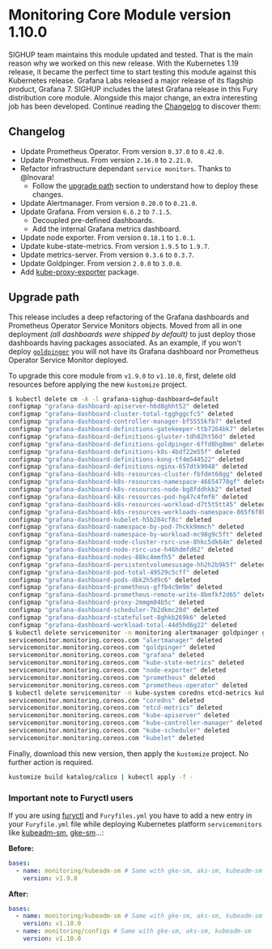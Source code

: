 # Monitoring Core Module version 1.10.0

SIGHUP team maintains this module updated and tested. That is the main reason why we worked on this new release.
With the Kubernetes 1.19 release, it became the perfect time to start testing this module against this Kubernetes
release. Grafana Labs released a major release of its flagship product, Grafana 7. SIGHUP includes the latest Grafana
release in this Fury distribution core module. Alongside this major change, an extra interesting job has been developed.
Continue reading the [Changelog](#changelog) to discover them:

## Changelog

- Update Prometheus Operator. From version `0.37.0` to `0.42.0`.
- Update Prometheus. From version `2.16.0` to `2.21.0`.
- Refactor infrastructure dependant `service monitors`. Thanks to @lnovara!
  - Follow the [upgrade path](#upgrade-path) section to understand how to deploy these changes.
- Update Alertmanager. From version `0.20.0` to `0.21.0`.
- Update Grafana. From version `6.6.2` to `7.1.5`.
  - Decoupled pre-defined dashboards.
  - Add the internal Grafana metrics dashboard.
- Update node exporter. From version `0.18.1` to `1.0.1`.
- Update kube-state-metrics. From version `1.9.5` to `1.9.7`.
- Update metrics-server. From version `0.3.6` to `0.3.7`.
- Update Goldpinger. From version `2.0.0` to `3.0.0`.
- Add [kube-proxy-exporter](../../katalog/kube-proxy-exporter) package.

## Upgrade path

This release includes a deep refactoring of the Grafana dashboards and Prometheus Operator Service Monitors objects.
Moved from all in one deployment *(all dashboards were shipped by default)* to just deploy those dashboards having
packages associated.
As an example, if you won't deploy [`goldpinger`](../../katalog/goldpinger)
you will not have its Grafana dashboard nor Prometheus Operator Service Monitor deployed.

To upgrade this core module from `v1.9.0` to `v1.10.0`, first, delete old resources before applying the new
`kustomize` project.

```bash
$ kubectl delete cm -A -l grafana-sighup-dashboard=default
configmap "grafana-dashboard-apiserver-h6d8ghht52" deleted
configmap "grafana-dashboard-cluster-total-tgghggcfc5" deleted
configmap "grafana-dashboard-controller-manager-bf5555kfb7" deleted
configmap "grafana-dashboard-definitions-gatekeeper-ttb7264bk7" deleted
configmap "grafana-dashboard-definitions-gluster-tdh82ht56d" deleted
configmap "grafana-dashboard-definitions-goldpinger-6ffd8hg8mm" deleted
configmap "grafana-dashboard-definitions-k8s-4bdf22m55f" deleted
configmap "grafana-dashboard-definitions-kong-tf4m544522" deleted
configmap "grafana-dashboard-definitions-nginx-657dtk9948" deleted
configmap "grafana-dashboard-k8s-resources-cluster-fbfdmt68gg" deleted
configmap "grafana-dashboard-k8s-resources-namespace-46654778gf" deleted
configmap "grafana-dashboard-k8s-resources-node-bg8fddhkb2" deleted
configmap "grafana-dashboard-k8s-resources-pod-hg47c4fmf6" deleted
configmap "grafana-dashboard-k8s-resources-workload-d7t5t5tt45" deleted
configmap "grafana-dashboard-k8s-resources-workloads-namespace-865f6f8k97" deleted
configmap "grafana-dashboard-kubelet-h5b284cf8c" deleted
configmap "grafana-dashboard-namespace-by-pod-7hckk9mmch" deleted
configmap "grafana-dashboard-namespace-by-workload-mc98g9c5ft" deleted
configmap "grafana-dashboard-node-cluster-rsrc-use-8hkc5dk64m" deleted
configmap "grafana-dashboard-node-rsrc-use-h46hdmfd62" deleted
configmap "grafana-dashboard-nodes-88kc4mmfh5" deleted
configmap "grafana-dashboard-persistentvolumesusage-hh2h2b9k5f" deleted
configmap "grafana-dashboard-pod-total-49529c5cff" deleted
configmap "grafana-dashboard-pods-dbk2h5d9c6" deleted
configmap "grafana-dashboard-prometheus-gffb4c9m9m" deleted
configmap "grafana-dashboard-prometheus-remote-write-8bmfkf2d65" deleted
configmap "grafana-dashboard-proxy-2mmgm84b5c" deleted
configmap "grafana-dashboard-scheduler-7b2dkmc28d" deleted
configmap "grafana-dashboard-statefulset-8ghkb269k6" deleted
configmap "grafana-dashboard-workload-total-44d5hd6g22" deleted
$ kubectl delete servicemonitor -n monitoring alertmanager goldpinger grafana kube-state-metrics node-exporter prometheus prometheus-operator
servicemonitor.monitoring.coreos.com "alertmanager" deleted
servicemonitor.monitoring.coreos.com "goldpinger" deleted
servicemonitor.monitoring.coreos.com "grafana" deleted
servicemonitor.monitoring.coreos.com "kube-state-metrics" deleted
servicemonitor.monitoring.coreos.com "node-exporter" deleted
servicemonitor.monitoring.coreos.com "prometheus" deleted
servicemonitor.monitoring.coreos.com "prometheus-operator" deleted
$ kubectl delete servicemonitor -n kube-system coredns etcd-metrics kube-apiserver kube-controller-manager kube-scheduler kubelet
servicemonitor.monitoring.coreos.com "coredns" deleted
servicemonitor.monitoring.coreos.com "etcd-metrics" deleted
servicemonitor.monitoring.coreos.com "kube-apiserver" deleted
servicemonitor.monitoring.coreos.com "kube-controller-manager" deleted
servicemonitor.monitoring.coreos.com "kube-scheduler" deleted
servicemonitor.monitoring.coreos.com "kubelet" deleted
```

Finally, download this new version, then apply the `kustomize` project. No further action is required.

```bash
kustomize build katalog/calico | kubectl apply -f -
```

### Important note to Furyctl users

If you are using [furyctl](https://github.com/sighupio/furyctl) and `Furyfiles.yml`
you have to add a new entry in your `Furyfile.yml` file while deploying
Kubernetes platform `servicemonitors` like [kubeadm-sm](../../katalog/kubeadm-sm), [gke-sm](../../katalog/gke-sm)...:

**Before:**

```yaml
bases:
  - name: monitoring/kubeadm-sm # Same with gke-sm, aks-sm, kubeadm-sm
    version: v1.9.0
```
**After:**

```yaml
bases:
  - name: monitoring/kubeadm-sm # Same with gke-sm, aks-sm, kubeadm-sm
    version: v1.10.0
  - name: monitoring/configs # Same with gke-sm, aks-sm, kubeadm-sm
    version: v1.10.0
```
